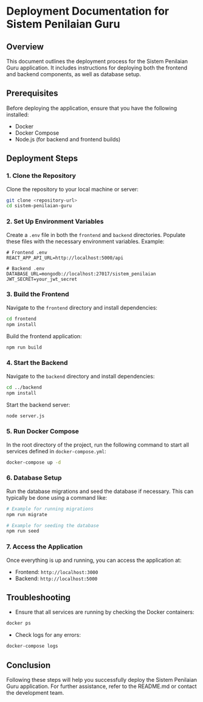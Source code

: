 # Deployment Documentation for Sistem Penilaian Guru

## Overview
This document outlines the deployment process for the Sistem Penilaian Guru application. It includes instructions for deploying both the frontend and backend components, as well as database setup.

## Prerequisites
Before deploying the application, ensure that you have the following installed:
- Docker
- Docker Compose
- Node.js (for backend and frontend builds)

## Deployment Steps

### 1. Clone the Repository
Clone the repository to your local machine or server:
```bash
git clone <repository-url>
cd sistem-penilaian-guru
```

### 2. Set Up Environment Variables
Create a `.env` file in both the `frontend` and `backend` directories. Populate these files with the necessary environment variables. Example:
```
# Frontend .env
REACT_APP_API_URL=http://localhost:5000/api

# Backend .env
DATABASE_URL=mongodb://localhost:27017/sistem_penilaian
JWT_SECRET=your_jwt_secret
```

### 3. Build the Frontend
Navigate to the `frontend` directory and install dependencies:
```bash
cd frontend
npm install
```
Build the frontend application:
```bash
npm run build
```

### 4. Start the Backend
Navigate to the `backend` directory and install dependencies:
```bash
cd ../backend
npm install
```
Start the backend server:
```bash
node server.js
```

### 5. Run Docker Compose
In the root directory of the project, run the following command to start all services defined in `docker-compose.yml`:
```bash
docker-compose up -d
```

### 6. Database Setup
Run the database migrations and seed the database if necessary. This can typically be done using a command like:
```bash
# Example for running migrations
npm run migrate

# Example for seeding the database
npm run seed
```

### 7. Access the Application
Once everything is up and running, you can access the application at:
- Frontend: `http://localhost:3000`
- Backend: `http://localhost:5000`

## Troubleshooting
- Ensure that all services are running by checking the Docker containers:
```bash
docker ps
```
- Check logs for any errors:
```bash
docker-compose logs
```

## Conclusion
Following these steps will help you successfully deploy the Sistem Penilaian Guru application. For further assistance, refer to the README.md or contact the development team.